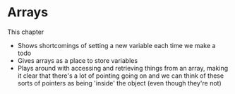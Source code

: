 # Arrays

This chapter

* Shows shortcomings of setting a new variable each time we make a todo
* Gives arrays as a place to store variables
* Plays around with accessing and retrieving things from an array, making it clear that there's a lot of pointing going on and we can think of these sorts of pointers as being 'inside' the object (even though they're not)